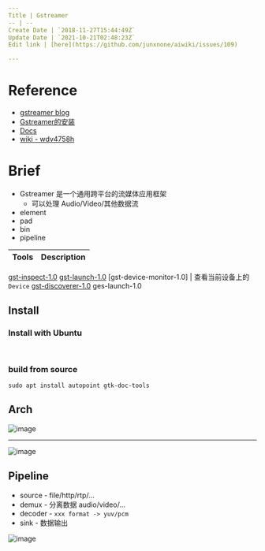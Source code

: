 ```yaml
---
Title | Gstreamer
-- | --
Create Date | `2018-11-27T15:44:49Z`
Update Date | `2021-10-21T02:48:23Z`
Edit link | [here](https://github.com/junxnone/aiwiki/issues/109)

---
```

# Reference
- [gstreamer blog](https://blog.csdn.net/knowledgebao/article/category/8053683)
- [Gstreamer的安装](https://blog.csdn.net/knowledgebao/article/details/83993255)
- [Docs](https://thiblahute.github.io/GStreamer-doc/index.html?gi-language=c)
- [wiki - wdv4758h](https://wdv4758h.github.io/notes/multimedia/gstreamer.html#)



# Brief
- Gstreamer 是一个通用跨平台的流媒体应用框架
  - 可以处理 Audio/Video/其他数据流
- element
- pad
- bin
- pipeline




Tools | Description
-- | --
[gst-inspect-1.0](gstreamer_tools_gst_inspect)
[gst-launch-1.0](/gstreamer_tools_gst_launch)
[gst-device-monitor-1.0] | 查看当前设备上的 `Device`
[gst-discoverer-1.0](gstreamer_tools_gst_discoverer)
ges-launch-1.0

## Install
### Install with Ubuntu
```


```

### build from source
```
sudo apt install autopoint gtk-doc-tools
```


## Arch

![image](https://user-images.githubusercontent.com/2216970/138202047-986a28dc-ede5-4c42-b8c7-f0d802b7512e.png)

---

![image](https://user-images.githubusercontent.com/2216970/138202714-cef78876-0d68-4811-9f57-a5a583e552a7.png)



## Pipeline
- source - file/http/rtp/...
- demux - 分离数据 audio/video/...
- decoder - `xxx format -> yuv/pcm`
- sink - 数据输出

![image](https://user-images.githubusercontent.com/2216970/138111410-65ed98b9-82a7-4097-91da-cbaa2c8a47da.png)






